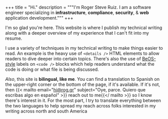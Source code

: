+++
title = "Hi."
description = """I'm Roger Steve Ruiz. I am a software engineer specializing in
__infrastructure__, __compliance__, __security__, & __web__ application development."""
+++

I'm so glad you're here. This website is where I publish my technical writing
along with a deeper overview of my experience that I can't fit into my resume.

I use a variety of techniques in my technical writing to make things easier to
read. An example is the heavy use of `<details />` HTML elements to allow
readers to dive deeper into certain topics. There's also the use of
[BeOS-style](https://en.wikipedia.org/wiki/BeOS) labels on `<code />` blocks
which help readers understand what the code is doing or what file is being
discussed.

_Also_, this site is **bilingual, like me**. You can find a translation to
Spanish on the upper-right corner or the bottom of the page, if it's available.
If it's not, then {{< mailto
email="hi@rog.gr"
subject="Oye, parce. Quiero que escribas algo en español" >}}
reach out to me{{</ mailto >}} so I know there's interest in it. For the most
part, I try to translate everything between the two languages to help spread my
reach across folks interested in my writing across north and south America

